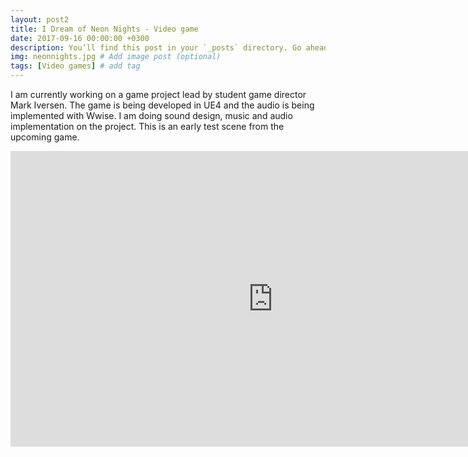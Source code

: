 ```yaml
---
layout: post2
title: I Dream of Neon Nights - Video game
date: 2017-09-16 00:00:00 +0300
description: You’ll find this post in your `_posts` directory. Go ahead and edit it and re-build the site to see your changes. # Add post description (optional)
img: neonnights.jpg # Add image post (optional)
tags: [Video games] # add tag
---
```



I am currently working on a game project lead by student game director Mark Iversen. The game is being developed in UE4 and the audio is being implemented with Wwise. I am doing sound design, music and audio implementation on the project. This is an early test scene from the upcoming game.

<iframe width="840" height="472.5" src="https://www.youtube.com/embed/7hvKLQOVpbg" frameborder="0" allowfullscreen></iframe>

